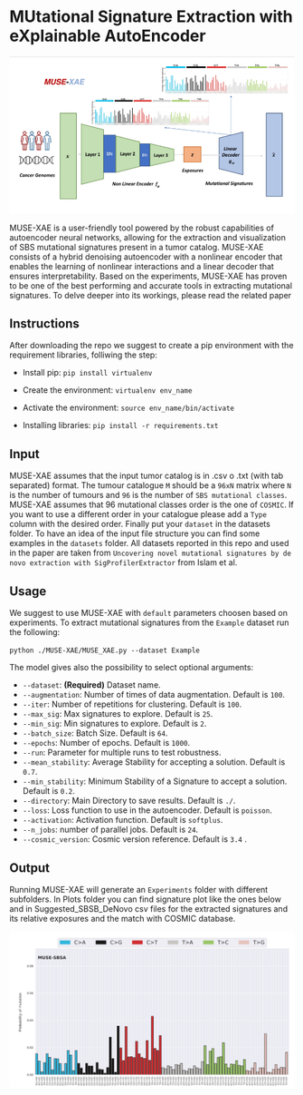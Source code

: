 # MUtational Signature Extraction with eXplainable AutoEncoder

![](Images/MUSE-XAE.png)

MUSE-XAE is a user-friendly tool powered by the robust capabilities of autoencoder neural networks, allowing for the extraction and visualization of SBS mutational signatures present in a tumor catalog. MUSE-XAE consists of a hybrid denoising autoencoder with a nonlinear encoder that enables the learning of nonlinear interactions and a linear decoder that ensures interpretability. Based on the experiments, MUSE-XAE has proven to be one of the best performing and accurate tools in extracting mutational signatures. To delve deeper into its workings, please read the related paper


## Instructions

After downloading the repo we suggest to create a pip environment with the requirement libraries, folliwing the step:

- Install pip:  `pip install virtualenv`

- Create the environment: `virtualenv env_name`

- Activate the environment: `source env_name/bin/activate`

- Installing libraries: `pip install -r requirements.txt`


## Input

MUSE-XAE assumes that the input tumor catalog is in .csv o .txt (with tab separated) format.
The tumour catalogue `M` should be a `96xN` matrix where `N` is the number of tumours and `96` is the number of `SBS mutational classes`.
MUSE-XAE assumes that 96 mutational classes order is the one of `COSMIC`. If you want to use a different order in your catalogue please add a `Type` column with the desired order.
Finally put your `dataset` in the datasets folder. To have an idea of the input file structure you can find some examples in the `datasets` folder. 
All datasets reported in this repo and used in the paper are taken from `Uncovering novel mutational signatures by de novo extraction with SigProfilerExtractor` from Islam et al.


## Usage

We suggest to use MUSE-XAE with `default` parameters choosen based on experiments.
To extract mutational signatures from the `Example` dataset run the following:

`python ./MUSE-XAE/MUSE_XAE.py --dataset Example`

The model gives also the possibility to select optional arguments:

- `--dataset`: **(Required)** Dataset name.
- `--augmentation`: Number of times of data augmentation. Default is `100`.
- `--iter`: Number of repetitions for clustering. Default is `100`.
- `--max_sig`: Max signatures to explore. Default is `25`.
- `--min_sig`: Min signatures to explore. Default is `2`.
- `--batch_size`: Batch Size. Default is `64`.
- `--epochs`: Number of epochs. Default is `1000`.
- `--run`: Parameter for multiple runs to test robustness.
- `--mean_stability`: Average Stability for accepting a solution. Default is `0.7`.
- `--min_stability`: Minimum Stability of a Signature to accept a solution. Default is `0.2`.
- `--directory`: Main Directory to save results. Default is `./`.
- `--loss`: Loss function to use in the autoencoder. Default is `poisson`.
- `--activation`: Activation function. Default is `softplus`.
- `--n_jobs`: number of parallel jobs. Default is `24`.
- `--cosmic_version`: Cosmic version reference. Default is `3.4` .


## Output

Running MUSE-XAE will generate an `Experiments` folder with different subfolders.
In Plots folder you can find signature plot like the ones below and in Suggested_SBSB_DeNovo csv files for the extracted signatures and its relative exposures 
and the match with COSMIC database.

![](Images/Plot_signature.png)


